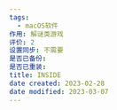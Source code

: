 ```yaml
---
tags:
  - macOS软件
作用: 解谜类游戏
评价: 2
设置同步: 不需要
是否已备份:
是否已重装:
title: INSIDE
date created: 2023-02-28
date modified: 2023-03-07
---
```

